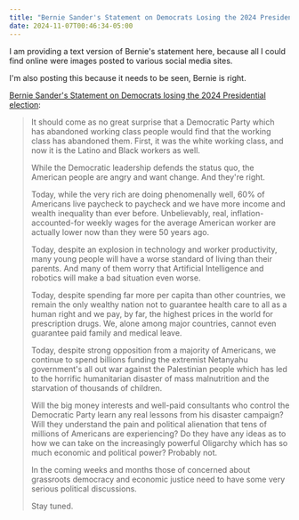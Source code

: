 ```yaml
---
title: "Bernie Sander's Statement on Democrats Losing the 2024 Presidential Election"
date: 2024-11-07T00:46:34-05:00
---
```


I am providing a text version of Bernie's statement here, because all I could
find online were images posted to various social media sites.

I'm also posting this because it needs to be seen, Bernie is right.

[Bernie Sander's Statement on Democrats losing the 2024 Presidential election](https://www.facebook.com/berniesanders/posts/pfbid028nbsiQt3J5mgX1zdJ2kjG3xUMkCK8nTa51z4BEYMi7zr449zaLsjtYmzb9CYxDdRl):

> It should come as no great surprise that a Democratic Party which has
> abandoned working class people would find that the working class has abandoned
> them. First, it was the white working class, and now it is the Latino and
> Black workers as well.
>
> While the Democratic leadership defends the status quo, the American people
> are angry and want change. And they're right.
>
> Today, while the very rich are doing phenomenally well, 60% of Americans live
> paycheck to paycheck and we have more income and wealth inequality than ever
> before. Unbelievably, real, inflation-accounted-for weekly wages for the
> average American worker are actually lower now than they were 50 years ago.
>
> Today, despite an explosion in technology and worker productivity, many young
> people will have a worse standard of living than their parents. And many of
> them worry that Artificial Intelligence and robotics will make a bad situation
> even worse.
>
> Today, despite spending far more per capita than other countries, we remain
> the only wealthy nation not to guarantee health care to all as a human right
> and we pay, by far, the highest prices in the world for prescription drugs.
> We, alone among major countries, cannot even guarantee paid family and medical
> leave.
>
> Today, despite strong opposition from a majority of Americans, we continue to
> spend billions funding the extremist Netanyahu government's all out war
> against the Palestinian people which has led to the horrific humanitarian
> disaster of mass malnutrition and the starvation of thousands of children.
>
> Will the big money interests and well-paid consultants who control the
> Democratic Party learn any real lessons from his disaster campaign? Will they
> understand the pain and political alienation that tens of millions of
> Americans are experiencing? Do they have any ideas as to how we can take on
> the increasingly powerful Oligarchy which has so much economic and political
> power? Probably not.
>
> In the coming weeks and months those of concerned about grassroots democracy
> and economic justice need to have some very serious political discussions.
>
> Stay tuned.
